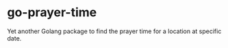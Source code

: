 # go-prayer-time
Yet another Golang package to find the prayer time for a location at specific date.
